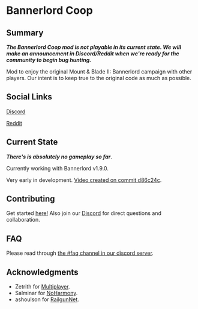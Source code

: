 # Bannerlord Coop

## Summary

***The Bannerlord Coop mod is not playable in its current state. We will make an announcement in Discord/Reddit when we're ready for the community to begin bug hunting.***

Mod to enjoy the original Mount & Blade II: Bannerlord campaign with other players. Our intent is to keep true to the original code as much as possible.

## Social Links
[Discord](https://discord.gg/VXqGyT8)

[Reddit](https://www.reddit.com/r/BannerlordCoop/)

## Current State
***There's is absolutely no gameplay so far***.

Currently working with Bannerlord v1.9.0.

Very early in development.  [Video created on commit d86c24c](https://youtu.be/Y_htoMXQGqU).

## Contributing
Get started [here!](https://github.com/Bannerlord-Coop-Team/BannerlordCoop/wiki/Getting-Started-as-a-Contributor) Also join our [Discord](https://discord.gg/VXqGyT8) for direct questions and collaboration.

## FAQ
Please read through [the #faq channel in our discord server](https://discord.gg/VXqGyT8).

## Acknowledgments
- Zetrith for [Multiplayer](https://github.com/Zetrith/Multiplayer).
- Salminar for [NoHarmony](https://github.com/Salminar/NoHarmony).
- ashoulson for [RailgunNet](https://github.com/ashoulson/RailgunNet).
